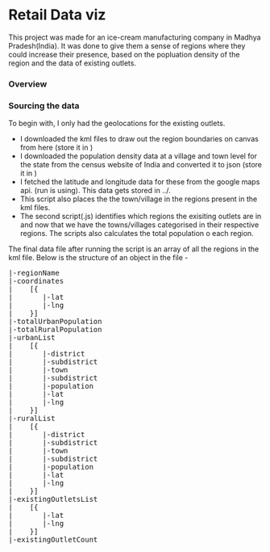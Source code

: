 # Retail Data viz

This project was made for an ice-cream manufacturing company in Madhya Pradesh(India). It was done to give them a sense of regions where they could increase their presence, based on the popluation density of the region and the data of existing outlets. 

### Overview

### Sourcing the data 
To begin with, I only had the geolocations for the existing outlets.

- I downloaded the kml files to draw out the region boundaries on canvas from here (store it in )
- I downloaded the population density data at a village and town level for the state from the census website of India and converted it to json (store it in )
- I fetched the latitude and longitude data for these from the google maps api. (run is using).  This data gets stored in ../. 
- This script also places the the town/village in the regions present in the kml files. 
- The second script(.js) identifies which regions the exisiting outlets are in and now that we have the towns/villages categorised in their respective regions. The scripts also calculates the total population o each region.

The final data file after running the script is an array of all the regions in the kml file. 
Below is the structure of an object in the file - 

<pre>
|-regionName
|-coordinates
|    [{
|       |-lat
|       |-lng  
|    }] 
|-totalUrbanPopulation
|-totalRuralPopulation
|-urbanList
|    [{
|       |-district
|       |-subdistrict  
|       |-town  
|       |-subdistrict  
|       |-population  
|       |-lat  
|       |-lng 
|    }]
|-ruralList
|    [{
|       |-district
|       |-subdistrict  
|       |-town  
|       |-subdistrict  
|       |-population  
|       |-lat  
|       |-lng 
|    }]
|-existingOutletsList
|    [{
|       |-lat
|       |-lng  
|    }]
|-existingOutletCount
</pre>


